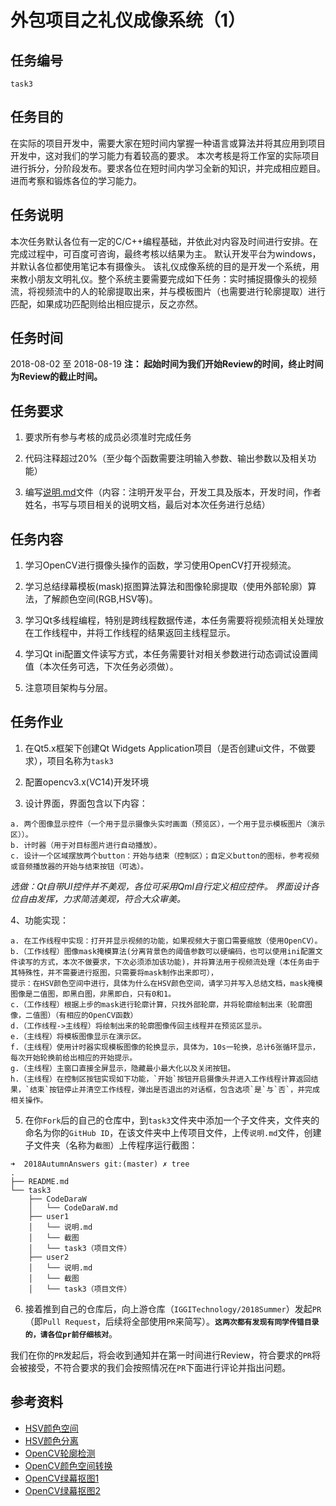 # 外包项目之礼仪成像系统（1）
## 任务编号
`task3`
## 任务目的
在实际的项目开发中，需要大家在短时间内掌握一种语言或算法并将其应用到项目开发中，这对我们的学习能力有着较高的要求。
本次考核是将工作室的实际项目进行拆分，分阶段发布。要求各位在短时间内学习全新的知识，并完成相应题目。进而考察和锻炼各位的学习能力。
## 任务说明
本次任务默认各位有一定的C/C++编程基础，并依此对内容及时间进行安排。在完成过程中，可百度可咨询，最终考核以结果为主。
默认开发平台为windows，并默认各位都使用笔记本有摄像头。
该礼仪成像系统的目的是开发一个系统，用来教小朋友文明礼仪。整个系统主要需要完成如下任务：实时捕捉摄像头的视频流，将视频流中的人的轮廓提取出来，并与模板图片（也需要进行轮廓提取）进行匹配，如果成功匹配则给出相应提示，反之亦然。
## 任务时间
2018-08-02 至 2018-08-19
__注： 起始时间为我们开始Review的时间，终止时间为Review的截止时间。__
## 任务要求
1. 要求所有参与考核的成员必须准时完成任务

2. 代码注释超过20%（至少每个函数需要注明输入参数、输出参数以及相关功能）

3. 编写[说明.md](https://github.com/IGGITechnology/2018Summer/blob/master/task1/%E8%AF%B4%E6%98%8E.md)文件（内容：注明开发平台，开发工具及版本，开发时间，作者姓名，书写与项目相关的说明文档，最后对本次任务进行总结）
## 任务内容
1. 学习OpenCV进行摄像头操作的函数，学习使用OpenCV打开视频流。

2. 学习总结绿幕模板(mask)抠图算法算法和图像轮廓提取（使用外部轮廓）算法，了解颜色空间(RGB,HSV等)。

3. 学习Qt多线程编程，特别是跨线程数据传递，本任务需要将视频流相关处理放在工作线程中，并将工作线程的结果返回主线程显示。

4. 学习Qt ini配置文件读写方式，本任务需要针对相关参数进行动态调试设置阈值（本次任务可选，下次任务必须做）。

5. 注意项目架构与分层。

## 任务作业
1. 在Qt5.x框架下创建Qt Widgets Application项目（是否创建ui文件，不做要求），项目名称为`task3`

2. 配置opencv3.x(VC14)开发环境

3. 设计界面，界面包含以下内容：
```
a. 两个图像显示控件（一个用于显示摄像头实时画面（预览区），一个用于显示模板图片（演示区））。
b. 计时器（用于对目标图片进行自动播放）。
c. 设计一个区域摆放两个button：开始与结束（控制区）；自定义button的图标，参考视频或音频播放器的开始与结束按钮（可选）。
```

*选做：Qt自带UI控件并不美观，各位可采用Qml自行定义相应控件。*
*界面设计各位自由发挥，力求简洁美观，符合大众审美。*

4、功能实现：
```
a. 在工作线程中实现：打开并显示视频的功能，如果视频大于窗口需要缩放（使用OpenCV）。
b.（工作线程）图像mask掩模算法(分离背景色的阈值参数可以硬编码，也可以使用ini配置文件读写的方式，本次不做要求，下次必须添加该功能)，并将算法用于视频流处理（本任务由于其特殊性，并不需要进行抠图，只需要将mask制作出来即可），
提示：在HSV颜色空间中进行，具体为什么在HSV颜色空间，请学习并写入总结文档，mask掩模图像是二值图，即黑白图，非黑即白，只有0和1。
c.（工作线程）根据上步的mask进行轮廓计算，只找外部轮廓，并将轮廓绘制出来（轮廓图像，二值图）（有相应的OpenCV函数）
d.（工作线程->主线程）将绘制出来的轮廓图像传回主线程并在预览区显示。
e.（主线程）将模板图像显示在演示区。
f.（主线程）使用计时器实现模板图像的轮换显示，具体为，10s一轮换，总计6张循环显示，每次开始轮换前给出相应的开始提示。
g.（主线程）主窗口直接全屏显示，隐藏最小最大化以及关闭按钮。
h.（主线程）在控制区按钮实现如下功能，`开始`按钮开启摄像头并进入工作线程计算返回结果，`结束`按钮停止并清空工作线程，弹出是否退出的对话框，包含选项`是`与`否`，并完成相关操作。
```

5. 在你`Fork`后的自己的仓库中，到`task3`文件夹中添加一个子文件夹，文件夹的命名为你的`GitHub ID`，在该文件夹中上传项目文件，上传`说明.md`文件，创建子文件夹（名称为`截图`）上传程序运行截图：

```
➜  2018AutumnAnswers git:(master) ✗ tree
.
├── README.md
└── task3
    ├── CodeDaraW
    │   └── CodeDaraW.md
    ├── user1
    │   └── 说明.md
    │   └── 截图
    │   └── task3（项目文件）
    ├── user2
    │   └── 说明.md
    │   └── 截图
    │   └── task3（项目文件）

```
6. 接着推到自己的仓库后，向上游仓库（`IGGITechnology/2018Summer`）发起`PR`（即`Pull Request`，后续将全部使用`PR`来简写）。**`这两次都有发现有同学传错目录的，请各位pr前仔细核对`**。

我们在你的`PR`发起后，将会收到通知并在第一时间进行Review，符合要求的`PR`将会被接受，不符合要求的我们会按照情况在`PR`下面进行评论并指出问题。

## 参考资料
- [HSV颜色空间](https://blog.csdn.net/taily_duan/article/details/51506776)
- [HSV颜色分离](https://blog.csdn.net/pockyym/article/details/12203709)
- [OpenCV轮廓检测](https://blog.csdn.net/pockyym/article/details/12203875)
- [OpenCV颜色空间转换](https://blog.csdn.net/gxiaob/article/details/8799242)
- [OpenCV绿幕抠图1](https://blog.csdn.net/chenxun_2010/article/details/38402951)
- [OpenCV绿幕抠图2](https://blog.csdn.net/chenxun_2010/article/details/38407903)
